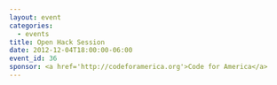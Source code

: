 ```yaml
---
layout: event
categories: 
  - events
title: Open Hack Session
date: 2012-12-04T18:00:00-06:00
event_id: 36
sponsor: <a href='http://codeforamerica.org'>Code for America</a>
---
```



